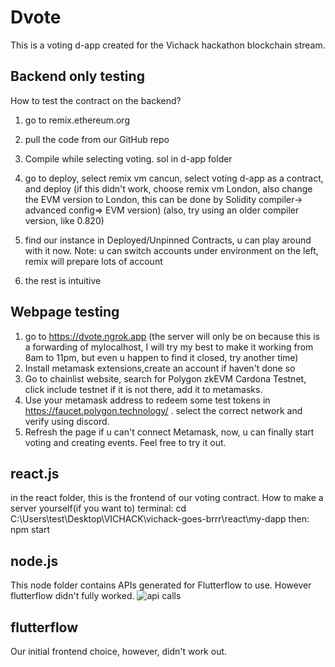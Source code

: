 # Dvote
This is a voting d-app created for the Vichack hackathon blockchain stream.
## Backend only testing
How to test the contract on the backend?

1. go to remix.ethereum.org
2. pull the code from our GitHub repo
3. Compile while selecting voting. sol in d-app folder
4. go to deploy, select remix vm cancun, select voting d-app as a contract, and deploy
(if this didn't work, choose remix vm London, also change the EVM version to London, this can be done by Solidity compiler-> advanced config=> EVM version)
(also, try using an older compiler version, like 0.820)

5. find our instance in Deployed/Unpinned Contracts, u can play around with it now.
Note: u can switch accounts under environment on the left, remix will prepare lots of account
6. the rest is intuitive

## Webpage testing

1. go to   https://dvote.ngrok.app      (the server will only be on because this is a forwarding of mylocalhost, I will try my best to make it working from 8am to 11pm, but even u happen to find it closed, try another time)
2. Install metamask extensions,create an account if haven't done so
3. Go to chainlist website, search for Polygon zkEVM Cardona Testnet, click include testnet if it is not there, add it to metamasks.
4. Use your metamask address to redeem some test tokens in https://faucet.polygon.technology/ . select the correct network and verify using discord.
5. Refresh the page if u can't connect Metamask, now, u can finally start voting and creating events. Feel free to try it out.

## react.js
in the react folder, this is the frontend of our voting contract.
How to make a server yourself(if you want to)
terminal:
cd C:\Users\test\Desktop\VICHACK\vichack-goes-brrr\react\my-dapp
then: npm start

## node.js
This node folder contains APIs generated for Flutterflow to use. However flutterflow didn't fully worked.
![api calls](https://github.com/user-attachments/assets/ef5bc2ba-a626-4c48-a977-8e4af4a81154)

## flutterflow
Our initial frontend choice, however, didn't work out.
